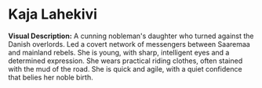 # Kaja Lahekivi

**Visual Description:** A cunning nobleman's daughter who turned against the Danish overlords. Led a covert network of messengers between Saaremaa and mainland rebels. She is young, with sharp, intelligent eyes and a determined expression. She wears practical riding clothes, often stained with the mud of the road. She is quick and agile, with a quiet confidence that belies her noble birth.
